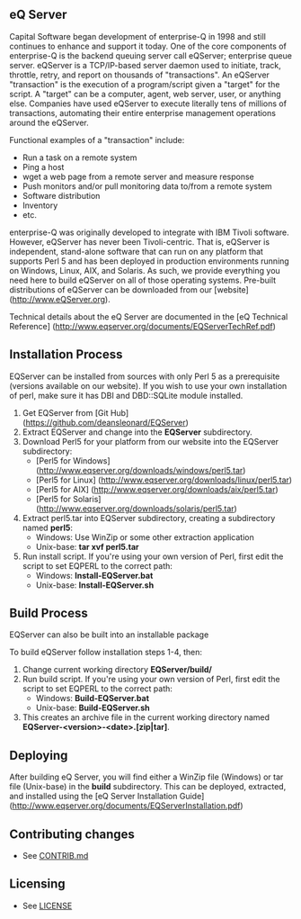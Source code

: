 ## eQ Server

Capital Software began development of enterprise-Q in 1998 and still continues to enhance and support it today.  One of the core components of enterprise-Q is the backend queuing server call eQServer; enterprise queue server.  eQServer is a TCP/IP-based server daemon used to initiate, track, throttle, retry, and report on thousands of "transactions".  An eQServer "transaction" is the execution of a program/script given a "target" for the script.  A "target" can be a computer, agent, web server, user, or anything else.  Companies have used eQServer to execute literally tens of millions of transactions, automating their entire enterprise management operations around the eQServer.

Functional examples of a "transaction" include:
* Run a task on a remote system
* Ping a host
* wget a web page from a remote server and measure response
* Push monitors and/or pull monitoring data to/from a remote system
* Software distribution
* Inventory
* etc.

enterprise-Q was originally developed to integrate with IBM Tivoli software.  However, eQServer has never been Tivoli-centric.  That is, eQServer is independent, stand-alone software that can run on any platform that supports Perl 5 and has been deployed in production environments running on Windows, Linux, AIX, and Solaris.  As such, we provide everything you need here to build eQServer on all of those operating systems.  Pre-built distributions of eQServer can be downloaded from our [website] (http://www.eQServer.org).  

Technical details about the eQ Server are documented in the [eQ Technical Reference] (http://www.eqserver.org/documents/EQServerTechRef.pdf)


## Installation Process

EQServer can be installed from sources with only Perl 5 as a prerequisite (versions available on our website).  If you wish to use your own installation of perl, make sure it has DBI and DBD::SQLite module installed.

1. Get EQServer from [Git Hub] (https://github.com/deansleonard/EQServer)
1. Extract EQServer and change into the **EQServer** subdirectory.
1. Download Perl5 for your platform from our website into the EQServer subdirectory:
	* [Perl5 for Windows] (http://www.eqserver.org/downloads/windows/perl5.tar)
	* [Perl5 for Linux] (http://www.eqserver.org/downloads/linux/perl5.tar)
	* [Perl5 for AIX] (http://www.eqserver.org/downloads/aix/perl5.tar)
	* [Perl5 for Solaris] (http://www.eqserver.org/downloads/solaris/perl5.tar)
1. Extract perl5.tar into EQServer subdirectory, creating a subdirectory named **perl5**:
	* Windows: Use WinZip or some other extraction application
	* Unix-base: **tar xvf perl5.tar**
1. Run install script. If you're using your own version of Perl, first edit the script to set EQPERL to the correct path:
	* Windows: **Install-EQServer.bat**
	* Unix-base: **Install-EQServer.sh**


## Build Process

EQServer can also be built into an installable package  

To build eQServer follow installation steps 1-4, then:

1. Change current working directory **EQServer/build/**
1. Run build script. If you're using your own version of Perl, first edit the script to set EQPERL to the correct path:
	* Windows: **Build-EQServer.bat**
	* Unix-base: **Build-EQServer.sh**
1. This creates an archive file in the current working directory named **EQServer-\<version\>-\<date\>.\[zip\|tar\]**.

## Deploying

After building eQ Server, you will find either a WinZip file (Windows) or tar file (Unix-base) in the **build** subdirectory.  This can be deployed, extracted, and installed using the [eQ Server Installation Guide] (http://www.eqserver.org/documents/EQServerInstallation.pdf)


## Contributing changes

* See [CONTRIB.md](CONTRIB.md)


## Licensing

* See [LICENSE](license/LICENSE)
